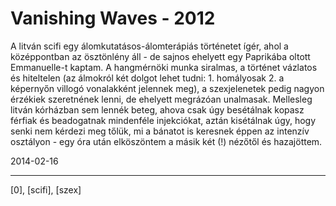# Vanishing Waves - 2012

A litván scifi egy álomkutatásos-álomterápiás történetet ígér, ahol a középpontban az ösztönlény áll - de sajnos ehelyett egy Paprikába oltott Emmanuelle-t kaptam. A hangmérnöki munka siralmas, a történet vázlatos és hiteltelen (az álmokról két dolgot lehet tudni: 1. homályosak 2. a képernyőn villogó vonalakként jelennek meg), a szexjelenetek pedig nagyon érzékiek szeretnének lenni, de ehelyett megrázóan unalmasak. Mellesleg litván kórházban sem lennék beteg, ahova csak úgy besétálnak kopasz férfiak és beadogatnak mindenféle injekciókat, aztán kisétálnak úgy, hogy senki nem kérdezi meg tőlük, mi a bánatot is keresnek éppen az intenzív osztályon - egy óra után elköszöntem a másik két (!) nézőtől és hazajöttem.

2014-02-16 

----

[0], [scifi], [szex]
